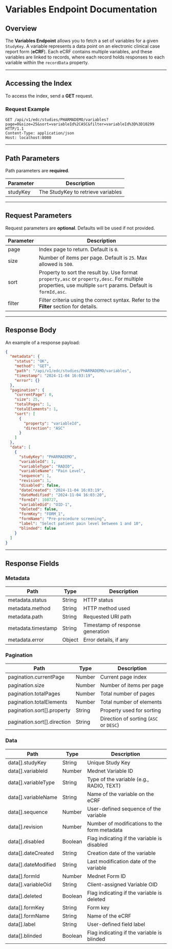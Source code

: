 # Variables Endpoint Documentation

## Overview

The **Variables Endpoint** allows you to fetch a set of variables for a given `StudyKey`. A variable represents a data point on an electronic clinical case report form (**eCRF**). Each eCRF contains multiple variables, and these variables are linked to records, where each record holds responses to each variable within the `recordData` property.

---

## Accessing the Index

To access the index, send a **GET** request.

### Request Example

```http
GET /api/v1/edc/studies/PHARMADEMO/variables?page=0&size=25&sort=variableId%2CASC&filter=variableId%3D%3D10299 HTTP/1.1
Content-Type: application/json
Host: localhost:8080
```

---

## Path Parameters

Path parameters are **required**.

| Parameter | Description                           |
|-----------|---------------------------------------|
| studyKey  | The StudyKey to retrieve variables   |

---

## Request Parameters

Request parameters are **optional**. Defaults will be used if not provided.

| Parameter | Description                                                                                                                                                            |
|-----------|------------------------------------------------------------------------------------------------------------------------------------------------------------------------|
| page      | Index page to return. Default is `0`.                                                                                                                                 |
| size      | Number of items per page. Default is `25`. Max allowed is `500`.                                                                                                       |
| sort      | Property to sort the result by. Use format `property,asc` or `property,desc`. For multiple properties, use multiple `sort` params. Default is `formId,asc`.            |
| filter    | Filter criteria using the correct syntax. Refer to the **Filter** section for details.                                                                                 |

---

## Response Body

An example of a response payload:

```json
{
  "metadata": {
    "status": "OK",
    "method": "GET",
    "path": "/api/v1/edc/studies/PHARMADEMO/variables",
    "timestamp": "2024-11-04 16:03:19",
    "error": {}
  },
  "pagination": {
    "currentPage": 0,
    "size": 25,
    "totalPages": 1,
    "totalElements": 1,
    "sort": [
      {
        "property": "variableId",
        "direction": "ASC"
      }
    ]
  },
  "data": [
    {
      "studyKey": "PHARMADEMO",
      "variableId": 1,
      "variableType": "RADIO",
      "variableName": "Pain Level",
      "sequence": 1,
      "revision": 1,
      "disabled": false,
      "dateCreated": "2024-11-04 16:03:19",
      "dateModified": "2024-11-04 16:03:20",
      "formId": 108727,
      "variableOid": "OID-1",
      "deleted": false,
      "formKey": "FORM_1",
      "formName": "Pre-procedure screening",
      "label": "Select patient pain level between 1 and 10",
      "blinded": false
    }
  ]
}
```

---

## Response Fields

### Metadata

| Path               | Type    | Description                                     |
|--------------------|---------|-------------------------------------------------|
| metadata.status    | String  | HTTP status                                     |
| metadata.method    | String  | HTTP method used                                |
| metadata.path      | String  | Requested URI path                              |
| metadata.timestamp | String  | Timestamp of response generation                |
| metadata.error     | Object  | Error details, if any                           |

### Pagination

| Path                      | Type    | Description                                              |
|---------------------------|---------|----------------------------------------------------------|
| pagination.currentPage    | Number  | Current page index                                       |
| pagination.size           | Number  | Number of items per page                                 |
| pagination.totalPages     | Number  | Total number of pages                                    |
| pagination.totalElements  | Number  | Total number of elements                                 |
| pagination.sort[].property| String  | Property used for sorting                                |
| pagination.sort[].direction| String | Direction of sorting (`ASC` or `DESC`)                   |

### Data

| Path                  | Type     | Description                                            |
|-----------------------|----------|--------------------------------------------------------|
| data[].studyKey       | String   | Unique Study Key                                       |
| data[].variableId     | Number   | Mednet Variable ID                                     |
| data[].variableType   | String   | Type of the variable (e.g., RADIO, TEXT)               |
| data[].variableName   | String   | Name of the variable on the eCRF                       |
| data[].sequence       | Number   | User-defined sequence of the variable                  |
| data[].revision       | Number   | Number of modifications to the form metadata           |
| data[].disabled       | Boolean  | Flag indicating if the variable is disabled            |
| data[].dateCreated    | String   | Creation date of the variable                          |
| data[].dateModified   | String   | Last modification date of the variable                 |
| data[].formId         | Number   | Mednet Form ID                                         |
| data[].variableOid    | String   | Client-assigned Variable OID                           |
| data[].deleted        | Boolean  | Flag indicating if the variable is deleted             |
| data[].formKey        | String   | Form key                                               |
| data[].formName       | String   | Name of the eCRF                                       |
| data[].label          | String   | User-defined field label                               |
| data[].blinded        | Boolean  | Flag indicating if the variable is blinded             |
